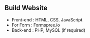 ## Build Website

- Front-end : HTML, CSS, JavaScript.
- For Form : Formspree.io
- Back-end : PHP, MySQL (if required)
